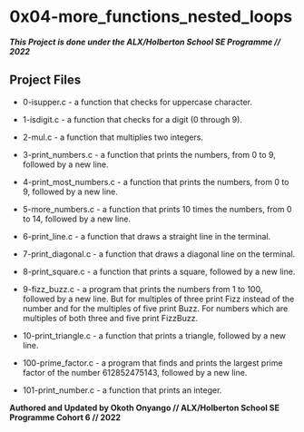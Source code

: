 # 0x04-more_functions_nested_loops

***This Project is done under the ALX/Holberton School SE Programme // 2022***

## Project Files

* 0-isupper.c - a function that checks for uppercase character.

* 1-isdigit.c - a function that checks for a digit (0 through 9).

* 2-mul.c - a function that multiplies two integers.

* 3-print_numbers.c - a function that prints the numbers, from 0 to 9, followed by a new line.

* 4-print_most_numbers.c - a function that prints the numbers, from 0 to 9, followed by a new line.

* 5-more_numbers.c - a function that prints 10 times the numbers, from 0 to 14, followed by a new line.

* 6-print_line.c - a function that draws a straight line in the terminal.

* 7-print_diagonal.c - a function that draws a diagonal line on the terminal.

* 8-print_square.c - a function that prints a square, followed by a new line.

* 9-fizz_buzz.c - a program that prints the numbers from 1 to 100, followed by a new line. But for multiples of three print Fizz instead of the number and for the multiples of five print Buzz. For numbers which are multiples of both three and five print FizzBuzz.

* 10-print_triangle.c - a function that prints a triangle, followed by a new line.

* 100-prime_factor.c - a program that finds and prints the largest prime factor of the number 612852475143, followed by a new line.

* 101-print_number.c - a function that prints an integer.

**Authored and Updated by Okoth Onyango // ALX/Holberton School SE Programme Cohort 6 // 2022**
